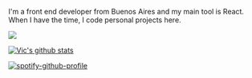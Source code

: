 I'm a front end developer from Buenos Aires and my main tool is React. When I have the time, I code personal projects here.

<img
  src='https://media.giphy.com/media/v1.Y2lkPTc5MGI3NjExbHA0ajJ3ZmE4ZDNqaG5xZTlqNmFqYjh3ZHNhcHJmOGRpMnV1dWtsayZlcD12MV9pbnRlcm5hbF9naWZfYnlfaWQmY3Q9Zw/fAmnJKCwuXtDiEhNwg/giphy-downsized.gif'
  width='auto'
/>

[![Vic's github stats](https://github-readme-stats.vercel.app/api?username=victoriasuarez97&hide=issues,contribs&show_icons=true&theme=material-palenight&count_private=true&hide_border=true)](https://github.com/anuraghazra/github-readme-stats) </br>

[![spotify-github-profile](https://spotify-github-profile.vercel.app/api/view?uid=11159839287&cover_image=true&theme=default&show_offline=false&background_color=22272e&interchange=false&bar_color=fda9fe&bar_color_cover=false)](https://github.com/kittinan/spotify-github-profile)



